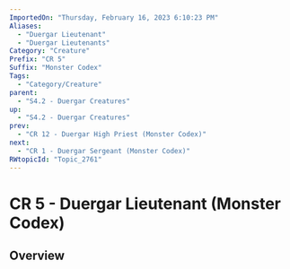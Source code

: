 ```yaml
---
ImportedOn: "Thursday, February 16, 2023 6:10:23 PM"
Aliases:
  - "Duergar Lieutenant"
  - "Duergar Lieutenants"
Category: "Creature"
Prefix: "CR 5"
Suffix: "Monster Codex"
Tags:
  - "Category/Creature"
parent:
  - "S4.2 - Duergar Creatures"
up:
  - "S4.2 - Duergar Creatures"
prev:
  - "CR 12 - Duergar High Priest (Monster Codex)"
next:
  - "CR 1 - Duergar Sergeant (Monster Codex)"
RWtopicId: "Topic_2761"
---
```

# CR 5 - Duergar Lieutenant (Monster Codex)
## Overview
